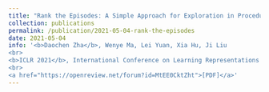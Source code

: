 ```yaml
---
title: "Rank the Episodes: A Simple Approach for Exploration in Procedurally-Generated Environments "
collection: publications
permalink: /publication/2021-05-04-rank-the-episodes
date: 2021-05-04
info: '<b>Daochen Zha</b>, Wenye Ma, Lei Yuan, Xia Hu, Ji Liu
<br>
<b>ICLR 2021</b>, International Conference on Learning Representations
<br>
<a href="https://openreview.net/forum?id=MtEE0CktZht">[PDF]</a>'
---
```

